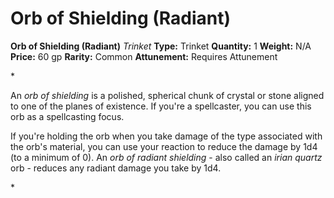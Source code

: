 # Orb of Shielding (Radiant)

**Orb of Shielding (Radiant)**
_Trinket_
**Type:** Trinket
**Quantity:** 1
**Weight:** N/A
**Price:** 60 gp
**Rarity:** Common
**Attunement:** Requires Attunement

*<p>An *orb of shielding* is a polished, spherical chunk of crystal or stone aligned to one of the planes of existence. If you're a spellcaster, you can use this orb as a spellcasting focus.

If you're holding the orb when you take damage of the type associated with the orb's material, you can use your reaction to reduce the damage by 1d4 (to a minimum of 0). An *orb of radiant shielding* - also called an *irian quartz* orb - reduces any radiant damage you take by 1d4.</p>*